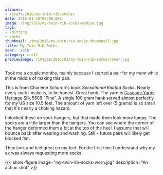 ```yaml
---
aliases:
- /craft/2016/my-twin-rib-socks/
date: 2016-01-30T00:00:00Z
image: /img/2016/my-twin-rib-socks-medium.jpg
tags:
- knitting
- socks
thumbnail: /img/2016/my-twin-rib-socks-thumbnail.jpg
title: My Twin Rib Socks
year: '2016'
category: craft
previewimage: /images/2016/01/my-twin-rib-socks/cover.jpg
---
```

Took me a couple months, mainly because I started a pair for my mom while
in the middle of making this pair.
<!-- TEASER_END -->

This is from Charlene Schurch's book _Sensational Knitted Socks_. Nearly
every sock I make is, to be honest. Great book. The yarn is [Cascade Yarns
Heritage Silk][] 5608 "Pine". A single 100 gram hank served almost perfectly for
my US size 10.5 feet. The amount of yarn left over (5 grams) is so small
that it's nearly a choking hazard.

[Cascade Yarns Heritage Silk]: http://www.cascadeyarns.com/cascade-HeritageSilk.htm

I blocked these on sock hangers, but that made them look *more* lumpy. The
socks are a little larger than the hangers. You can see where the corner of
the hanger deformed them a bit at the top of the heel. I assume that will
bounce back after wearing and washing. Still - future pairs will likely get
blocked flat.

They look and feel great on my feet. For the first time I understand why
my ex was always requesting more socks.

{{< show-figure image="my-twin-rib-socks-worn.jpg" description="An action shot" >}}
